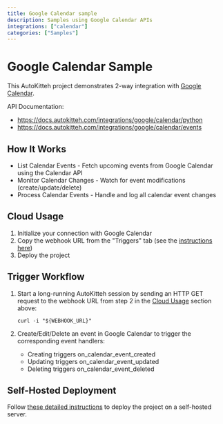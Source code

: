 ```yaml
---
title: Google Calendar sample
description: Samples using Google Calendar APIs
integrations: ["calendar"]
categories: ["Samples"]
---
```


# Google Calendar Sample

This AutoKitteh project demonstrates 2-way integration with
[Google Calendar](https://workspace.google.com/products/calendar/).

API Documentation:

- https://docs.autokitteh.com/integrations/google/calendar/python
- https://docs.autokitteh.com/integrations/google/calendar/events

## How It Works

- List Calendar Events - Fetch upcoming events from Google Calendar using the Calendar API
- Monitor Calendar Changes - Watch for event modifications (create/update/delete)
- Process Calendar Events - Handle and log all calendar event changes

## Cloud Usage

1. Initialize your connection with Google Calendar
2. Copy the webhook URL from the "Triggers" tab (see the [instructions here](https://docs.autokitteh.com/get_started/deployment#webhook-urls))
3. Deploy the project

## Trigger Workflow

1. Start a long-running AutoKitteh session by sending an HTTP GET request to the webhook URL from step 2 in the [Cloud Usage](#cloud-usage) section above:

   ```shell
   curl -i "${WEBHOOK_URL}"
   ```

2. Create/Edit/Delete an event in Google Calendar to trigger the corresponding event handlers:
   - Creating triggers on_calendar_event_created
   - Updating triggers on_calendar_event_updated
   - Deleting triggers on_calendar_event_deleted

## Self-Hosted Deployment

Follow [these detailed instructions](https://docs.autokitteh.com/get_started/deployment) to deploy the project on a self-hosted server.
